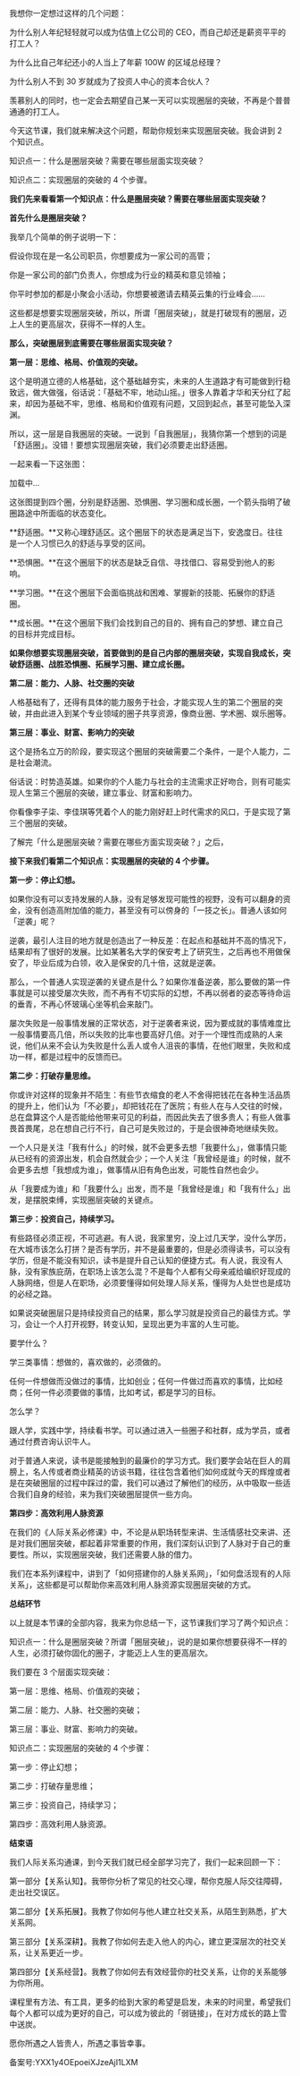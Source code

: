 我想你一定想过这样的几个问题：

为什么别人年纪轻轻就可以成为估值上亿公司的 CEO，而自己却还是薪资平平的打工人？

为什么比自己年纪还小的人当上了年薪 100W 的区域总经理？

为什么别人不到 30 岁就成为了投资人中心的资本合伙人？

羡慕别人的同时，也一定会去期望自己某一天可以实现圈层的突破，不再是个普普通通的打工人。

今天这节课，我们就来解决这个问题，帮助你规划来实现圈层突破。我会讲到 2 个知识点。

知识点一：什么是圈层突破？需要在哪些层面实现突破？

知识点二：实现圈层的突破的 4 个步骤。

**我们先来看看第一个知识点：什么是圈层突破？需要在哪些层面实现突破？**

**首先什么是圈层突破？**

我举几个简单的例子说明一下：

假设你现在是一名公司职员，你想要成为一家公司的高管；

你是一家公司的部门负责人，你想成为行业的精英和意见领袖；

你平时参加的都是小聚会小活动，你想要被邀请去精英云集的行业峰会……

这些都是想要实现圈层突破，所以，所谓「圈层突破」，就是打破现有的圈层，迈上人生的更高层次，获得不一样的人生。

**那么，突破圈层到底需要在哪些层面实现突破？**

**第一层：思维、格局、价值观的突破。**

这个是明道立德的人格基础，这个基础越夯实，未来的人生道路才有可能做到行稳致远，做大做强，俗话说：「基础不牢，地动山摇。」很多人靠着才华和天分红了起来，却因为基础不牢，思维、格局和价值观有问题，又回到起点，甚至可能坠入深渊。

所以，这一层是自我圈层的突破。一说到「自我圈层」，我猜你第一个想到的词是「舒适圈」。没错！要想实现圈层突破，我们必须要走出舒适圈。

一起来看一下这张图：

加载中...

这张图提到四个圈，分别是舒适圈、恐惧圈、学习圈和成长圈，一个箭头指明了破圈路途中所面临的状态变化。

**舒适圈。**又称心理舒适区。这个圈层下的状态是满足当下，安逸度日。往往是一个人习惯已久的舒适与享受的区间。

**恐惧圈。**在这个圈层下的状态是缺乏自信、寻找借口、容易受到他人的影响。

**学习圈。**在这个圈层下会面临挑战和困难、掌握新的技能、拓展你的舒适圈。

**成长圈。**在这个圈层下我们会找到自己的目的、拥有自己的梦想、建立自己的目标并完成目标。

**如果你想要实现圈层突破，首要做到的是自己内部的圈层突破，实现自我成长，突破舒适圈、战胜恐惧圈、拓展学习圈、建立成长圈。**

**第二层：能力、人脉、社交圈的突破**

人格基础有了，还得有具体的能力服务于社会，才能实现人生的第二个圈层的突破，并由此进入到某个专业领域的圈子共享资源，像商业圈、学术圈、娱乐圈等。

**第三层：事业、财富、影响力的突破**

这个是扬名立万的阶段，要实现这个圈层的突破需要二个条件，一是个人能力，二是社会潮流。

俗话说：时势造英雄。如果你的个人能力与社会的主流需求正好吻合，则有可能实现人生第三个圈层的突破，建立事业、财富和影响力。

你看像李子柒、李佳琪等凭着个人的能力刚好赶上时代需求的风口，于是实现了第三个圈层的突破。

了解完「什么是圈层突破？需要在哪些方面实现突破？」之后，

**接下来我们看第二个知识点：实现圈层的突破的 4 个步骤。**

**第一步：停止幻想。**

如果你没有可以支持发展的人脉，没有足够发现可能性的视野，没有可以翻身的资金，没有创造高附加值的能力，甚至没有可以傍身的「一技之长」。普通人该如何「逆袭」呢？

逆袭，最引人注目的地方就是创造出了一种反差：在起点和基础并不高的情况下，结果却有了很好的发展。比如某著名大学的保安考上了研究生，之后再也不用做保安了，毕业后成为白领，收入是保安的几十倍，这就是逆袭。

那么，一个普通人实现逆袭的关键点是什么？如果你准备逆袭，那么要做的第一件事就是可以接受屡次失败，而不再有不切实际的幻想，不再以弱者的姿态等待命运的垂青，不再心怀玻璃心坐等机会来敲门。

屡次失败是一般事情发展的正常状态，对于逆袭者来说，因为要成就的事情难度比一般事情要高几倍，所以失败的比率也要高好几倍。对于一个理性而成熟的人来说，他们从来不会认为失败是什么丢人或令人沮丧的事情，在他们眼里，失败和成功一样，都是过程中的反馈而已。

**第二步：打破存量思维。**

你或许对这样的现象并不陌生：有些节衣缩食的老人不舍得把钱花在各种生活品质的提升上，他们认为「不必要」，却把钱花在了医院；有些人在与人交往的时候，总在盘算这个人是否能给他带来可见的利益，而因此失去了很多贵人；有些人做事畏首畏尾，总在想自己行不行，自己可是失败过的，于是会很神奇地继续失败。

一个人只是关注「我有什么」的时候，就不会更多去想「我要什么」，做事情只能从已经有的资源出发，机会自然就会少；一个人关注「我曾经是谁」的时候，就不会更多去想「我想成为谁」，做事情从旧有角色出发，可能性自然也会少。

从「我要成为谁」和「我要什么」出发，而不是「我曾经是谁」和「我有什么」出发，是摆脱束缚，实现圈层突破的关键点。

**第三步：投资自己，持续学习。**

有些路径必须正视，不可逃避。有人说，我家里穷，没上过几天学，没什么学历，在大城市该怎么打拼？是否有学历，并不是最重要的，但是必须得读书，可以没有学历，但是不能没有知识，读书是提升自己认知的便捷方式。有人说，我没有人脉，没有家族庇荫，在职场上该怎么混？不是每个人都有父母亲戚给编织好现成的人脉网络，但是人在职场，必须要懂得如何处理人际关系，懂得为人处世也是成功的必经之路。

如果说突破圈层只是持续投资自己的结果，那么学习就是投资自己的最佳方式。学习，会让一个人打开视野，转变认知，呈现出更为丰富的人生可能。

要学什么？

学三类事情：想做的，喜欢做的，必须做的。

任何一件想做而没做过的事情，比如创业；任何一件做过而喜欢的事情，比如经商；任何一件必须要做的事情，比如考试，都是学习的目标。

怎么学？

跟人学，实践中学，持续看书学。可以通过进入一些圈子和社群，成为学员，或者通过付费咨询认识牛人。

对于普通人来说，读书是能接触到的最廉价的学习方式。我们要学会站在巨人的肩膀上，名人传或者商业精英的访谈书籍，往往包含着他们如何成就今天的辉煌或者是在突破圈层的过程中踩过的雷，我们可以通过了解他们的经历，从中吸取一些适合我们自身的经验，来为我们突破圈层提供一些方向。

**第四步：高效利用人脉资源**

在我们的《人际关系必修课》中，不论是从职场转型来讲、生活情感社交来讲、还是对我们圈层突破，都起着非常重要的作用，我们深刻认识到了人脉对于自己的重要性。所以，实现圈层突破，我们还需要人脉的借力。

我们在本系列课程中，讲到了「如何搭建你的人脉关系网」，「如何盘活现有的人际关系」，这些都是可以帮助你来高效利用人脉资源实现圈层突破的方式。

**总结环节**

以上就是本节课的全部内容，我来为你总结一下，这节课我们学习了两个知识点：

知识点一：什么是圈层突破？所谓「圈层突破」，说的是如果你想要获得不一样的人生，必须打破你固化的圈子，才能迈上人生的更高层次。

我们要在 3 个层面实现突破：

第一层：思维、格局、价值观的突破；

第二层：能力、人脉、社交圈的突破；

第三层：事业、财富、影响力的突破。

知识点二：实现圈层的突破的 4 个步骤：

第一步：停止幻想；

第二步：打破存量思维；

第三步：投资自己，持续学习；

第四步：高效利用人脉资源。

**结束语**

我们人际关系沟通课，到今天我们就已经全部学习完了，我们一起来回顾一下：

第一部分【关系认知】。我带你分析了常见的社交心理，帮你克服人际交往障碍，走出社交误区。

第二部分【关系拓展】。我教了你如何与他人建立社交关系，从陌生到熟悉，扩大关系网。

第三部分【关系深耕】。我教了你如何去走入他人的内心，建立更深层次的社交关系，让关系更近一步。

第四部分【关系经营】。我教了你如何去有效经营你的社交关系，让你的关系能够为你所用。

课程里有方法、有工具，更多的给到大家的希望是启发，未来的时间里，希望我们每个人都可以成为更好的自己，可以成为彼此的「弱链接」，在对方成长的路上雪中送炭。

愿你所遇之人皆贵人，所遇之事皆幸事。

备案号:YXX1y4OEpoeiXJzeAjI1LXM